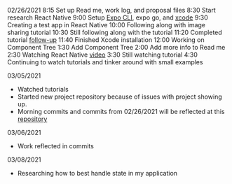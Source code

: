 02/26/2021
8:15 Set up Read me, work log, and proposal files
8:30 Start research React Native
9:00 Setup [Expo CLI](https://docs.expo.io/workflow/expo-cli/), expo go, and [xcode](https://docs.expo.io/workflow/ios-simulator/)
9:30 Creating a test app in React Native
10:00 Following along with image sharing tutorial
10:30 Still following along with the tutorial
11:20 Completed tutorial [follow-up](https://docs.expo.io/tutorial/follow-up/)
11:40 Finished Xcode installation
12:00 Working on Component Tree
1:30 Add Component Tree
2:00 Add more info to Read me
2:30 Watching React Native [video](https://www.lynda.com/React-Native-tutorials/React-Native-Essential-Training-REVISION-Q2-2020/2829011-2.html)
3:30 Still watching tutorial
4:30 Continuing to watch tutorials and tinker around with small examples

03/05/2021

- Watched tutorials
- Started new project repository because of issues with project showing up.
- Morning commits and commits from 02/26/2021 will be reflected at this [repository](https://github.com/besscampbell/besties.git)

03/06/2021

- Work reflected in commits

03/08/2021

- Researching how to best handle state in my application
